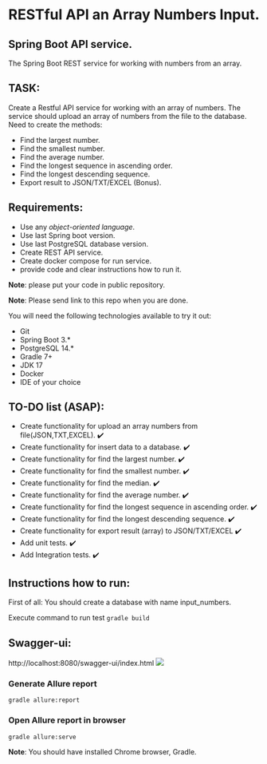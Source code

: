 # RESTful API an Array Numbers Input.

## Spring Boot API service.

The Spring Boot REST service for working with numbers from an array.

## TASK:

Create a Restful API service for working with an array of numbers.
The service should upload an array of numbers from the file to the database.
Need to create the methods:

- Find the largest number.
- Find the smallest number.
- Find the average number.
- Find the longest sequence in ascending order.
- Find the longest descending sequence.
- Export result to JSON/TXT/EXCEL (Bonus).

## Requirements:

- Use any *object-oriented language*.
- Use last Spring boot version.
- Use last PostgreSQL database version.
- Create REST API service.
- Create docker compose for run service.
- provide code and clear instructions how to run it.

**Note**: please put your code in public repository.

**Note**: Please send link to this repo when you are done.

You will need the following technologies available to try it out:

* Git
* Spring Boot 3.*
* PostgreSQL 14.*
* Gradle 7+
* JDK 17
* Docker
* IDE of your choice

## TO-DO list (ASAP):

- Create functionality for upload an array numbers from file(JSON,TXT,EXCEL). :heavy_check_mark:
- Create functionality for insert data to a database. :heavy_check_mark: 
- Create functionality for find the largest number. :heavy_check_mark:
- Create functionality for find the smallest number. :heavy_check_mark:
- Create functionality for find the median. :heavy_check_mark:
- Create functionality for find the average number. :heavy_check_mark:
- Create functionality for find the longest sequence in ascending order. :heavy_check_mark:
- Create functionality for find the longest descending sequence. :heavy_check_mark:
- Create functionality for export result (array) to JSON/TXT/EXCEL :heavy_check_mark:
- Add unit tests. :heavy_check_mark:
- Add Integration tests. :heavy_check_mark:


## Instructions how to run:

First of all: You should create a database with name input_numbers.

Execute command
to run test ```gradle build```

## Swagger-ui:
http://localhost:8080/swagger-ui/index.html
![](https://i.postimg.cc/gJZxhsZv/593c34ec-dbd6-476b-b9e5-b911d672d28c.png)

### Generate Allure report

```gradle allure:report```

### Open Allure report in browser

```gradle allure:serve```

**Note**: You should have installed Chrome browser, Gradle.
